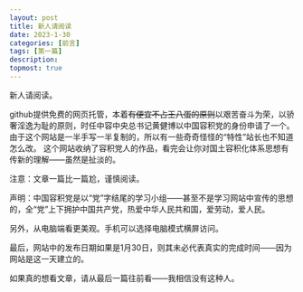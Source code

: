 ```yaml
---
layout: post
title: 新人请阅读
date: 2023-1-30
categories: [前言]
tags: [第一篇]
description: 
topmost: true
---
```

新人请阅读。

github提供免费的网页托管，本着~~有便宜不占王八蛋的原则~~以艰苦奋斗为荣，以骄奢淫逸为耻的原则，时任中容中央总书记黄健博以中国容积党的身份申请了一个。
由于这个网站是一半手写一半复制的，所以有一些奇奇怪怪的“特性”站长也不知道怎么改。
这个网站收纳了容积党人的作品，看完会让你对国土容积化体系思想有传新的理解——虽然是扯淡的。
 
注意：文章一篇比一篇尬，谨慎阅读。
  
声明：中国容积党是以“党”字结尾的学习小组——甚至不是学习网站中宣传的思想的，全“党”上下拥护中国共产党，热爱中华人民共和国，爱劳动，爱人民。
 
另外，从电脑端看更美观。手机可以选择电脑模式横屏访问。

最后，网站中的发布日期如果是1月30日，则其未必代表真实的完成时间——因为网站是这一天建立的。

如果真的想看文章，请从最后一篇往前看——我相信没有这种人。


  
  
  












